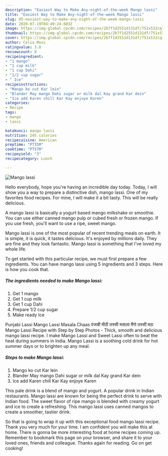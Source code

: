 ```yaml
---
description: "Easiest Way to Make Any-night-of-the-week Mango lassi"
title: "Easiest Way to Make Any-night-of-the-week Mango lassi"
slug: 95-easiest-way-to-make-any-night-of-the-week-mango-lassi
date: 2020-07-19T04:49:24.603Z
image: https://img-global.cpcdn.com/recipes/2b7f1d2551d131df/751x532cq70/mango-lassi-recipe-main-photo.jpg
thumbnail: https://img-global.cpcdn.com/recipes/2b7f1d2551d131df/751x532cq70/mango-lassi-recipe-main-photo.jpg
cover: https://img-global.cpcdn.com/recipes/2b7f1d2551d131df/751x532cq70/mango-lassi-recipe-main-photo.jpg
author: Celia Moss
ratingvalue: 3.8
reviewcount: 8
recipeingredient:
- "1 mango"
- "1 cup milk"
- "1 cup Dahi"
- "1/2 cup sugar"
- " Ice"
recipeinstructions:
- "Mango ko cut Kar lein"
- "Blander May mango Dahi sugar or milk dal Kay grand Kar dein"
- "Ice add Karen chill Kar Kay enjoye Karen"
categories:
- Recipe
tags:
- mango
- lassi

katakunci: mango lassi 
nutrition: 245 calories
recipecuisine: American
preptime: "PT35M"
cooktime: "PT57M"
recipeyield: "3"
recipecategory: Lunch

---
```



![Mango lassi](https://img-global.cpcdn.com/recipes/2b7f1d2551d131df/751x532cq70/mango-lassi-recipe-main-photo.jpg)

Hello everybody, hope you're having an incredible day today. Today, I will show you a way to prepare a distinctive dish, mango lassi. One of my favorites food recipes. For mine, I will make it a bit tasty. This will be really delicious.

A mango lassi is basically a yogurt based mango milkshake or smoothie. You can use either canned mango pulp or cubed fresh or frozen mango. If you use fresh, you&#39;ll want to use a ripe, sweet mango.

Mango lassi is one of the most popular of recent trending meals on earth. It is simple, it is quick, it tastes delicious. It's enjoyed by millions daily. They are fine and they look fantastic. Mango lassi is something that I've loved my whole life.


To get started with this particular recipe, we must first prepare a few ingredients. You can have mango lassi using 5 ingredients and 3 steps. Here is how you cook that.

<!--inarticleads1-->

##### The ingredients needed to make Mango lassi:

1. Get 1 mango
1. Get 1 cup milk
1. Get 1 cup Dahi
1. Prepare 1/2 cup sugar
1. Make ready  Ice


Punjabi Lassi Mango Lassi Masala Chaas पंजाबी मीठी लस्सी मसाला मैंगो लस्सी मठा Mango Lassi Recipe with Step by Step Photos - Thick, smooth and delicious mango lassi recipe. I make Mango Lassi and Sweet Lassi often to beat the heat during summers in India. Mango Lassi is a soothing cold drink for hot summer days or to brighten up any meal. 

<!--inarticleads2-->

##### Steps to make Mango lassi:

1. Mango ko cut Kar lein
1. Blander May mango Dahi sugar or milk dal Kay grand Kar dein
1. Ice add Karen chill Kar Kay enjoye Karen


This pale drink is a blend of mango and yogurt. A popular drink in Indian restaurants. Mango lassi are known for being the perfect drink to serve with Indian food. The sweet flavor of ripe mango is blended with creamy yogurt and ice to create a refreshing. This mango lassi uses canned mangos to create a smoother, tastier drink. 

So that is going to wrap it up with this exceptional food mango lassi recipe. Thank you very much for your time. I am confident you will make this at home. There is gonna be more interesting food at home recipes coming up. Remember to bookmark this page on your browser, and share it to your loved ones, friends and colleague. Thanks again for reading. Go on get cooking!
